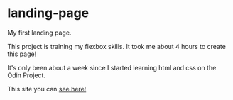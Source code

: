 # landing-page

My first landing page.

This project is training my flexbox skills. It took me about 4 hours to create this page! 

It's only been about a week since I started learning html and css on the Odin Project.

This site you can [see here!](https://shabalinmedia.github.io/landing-page/)
